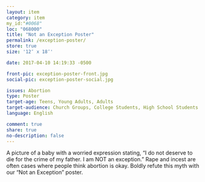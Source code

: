 ```yaml
---
layout: item
category: item
my_id:"#0068"
loc: "068000"
title: "Not an Exception Poster"
permalink: /exception-poster/
store: true
size: '12″ x 18″'

date: 2017-04-10 14:19:33 -0500

front-pic: exception-poster-front.jpg
social-pic: exception-poster-social.jpg

issues: Abortion
type: Poster
target-age: Teens, Young Adults, Adults
target-audience: Church Groups, College Students, High School Students
language: English

comment: true
share: true
no-description: false
---
```

A picture of a baby with a worried expression stating, “I do not deserve to die for the crime of my father. I am NOT an exception.” Rape and incest are often cases where people think abortion is okay. Boldly refute this myth with our “Not an Exception” poster.
